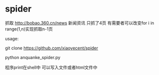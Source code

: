 # spider
抓取 http://bobao.360.cn/news 新闻资讯 只抓了4页 有需要者可以改变for i in range(1,n)实现抓取n-1页

usage:     

git clone https://github.com/xiaoyecent/spider

python anquanke_spider.py

程序print在shell中  可以写入文件或者html文件中

